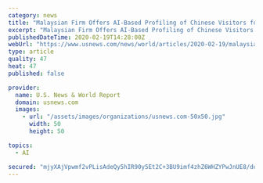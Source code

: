 ```yaml
---
category: news
title: "Malaysian Firm Offers AI-Based Profiling of Chinese Visitors for Virus"
excerpt: "Malaysian Firm Offers AI-Based Profiling of Chinese Visitors for Virus Malaysia has imposed a temporary ban on visitors from Chinese provinces placed on lockdown by the China's government, in a bid to stem the spread of the virus."
publishedDateTime: 2020-02-19T14:28:00Z
webUrl: "https://www.usnews.com/news/world/articles/2020-02-19/malaysian-firm-offers-ai-based-profiling-of-chinese-visitors-for-virus"
type: article
quality: 47
heat: 47
published: false

provider:
  name: U.S. News & World Report
  domain: usnews.com
  images:
    - url: "/assets/images/organizations/usnews.com-50x50.jpg"
      width: 50
      height: 50

topics:
  - AI

secured: "mjyXAjVpwmf2vPLisAdeQy5hIR90y5Et2C+3BU9imf4zhZ6WHZYPwJnUE8/doZjT4OQVw3vCtv7qvp3sJ6c/vjEYfXv4JQXHS90OzoBMaqgy6FZuHJ1/v2YnP4RH+KWw6QztjEOgsCZucNdqGP/HjghPRQ9YFuSp17QDoeiIN2CBPJRHhSliq+9J0fjcquDn84/EFp/Qdca1s4jfSa0utWQA1/F4W6htu0CY4SoqAHr6es6QowED6uRLndA+mCUpFiFmtjSt5Fj8AsidJ8YC30aKUVwOFww22MnPSwzJsF61O9ySYOEcwEStth6nxYEuXCXum/fP/dnVmzfLZgH5/U3o6hdx/pEKi1fAoj/AnxZ8Ar852BYJeozfSnjFczKgZX7OWT2BkXCoRlru8/rTsrz9YWQMiYp/F0U3HxPhKMpliXzA02seQJPQUQahz5kMP7LzBHY5vOuSh6QuMnQAW28089pOAzk+rCumBPzHCLg=;fKMQy8gpxV1MMzhwVdmfCw=="
---
```


